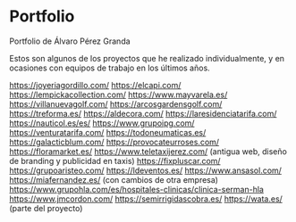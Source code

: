# Portfolio
Portfolio de Álvaro Pérez Granda

Estos son algunos de los proyectos que he realizado individualmente, y en ocasiones con equipos de trabajo en los últimos años. 


https://joyeriagordillo.com/
https://elcapi.com/
https://lempickacollection.com/
https://www.mayvarela.es/
https://villanuevagolf.com/
https://arcosgardensgolf.com/
https://treforma.es/
https://aldecora.com/
https://laresidenciatarifa.com/
https://nauticol.es/es/
https://www.grupoipg.com/
https://venturatarifa.com/
https://todoneumaticas.es/
https://galacticblum.com/
https://provocateurroses.com/
https://floramarket.es/
https://www.teletaxijerez.com/ (antigua web, diseño de branding y publicidad en taxis)
https://fixpluscar.com/
https://grupoaristeo.com/
https://ldeventos.es/
https://www.ansasol.com/
https://miafernandez.es/ (con cambios de otra empresa)
https://www.grupohla.com/es/hospitales-clinicas/clinica-serman-hla
https://www.jmcordon.com/
https://semirrigidascobra.es/
https://wata.es/ (parte del proyecto)
